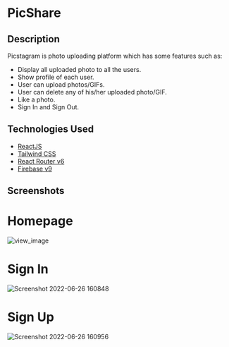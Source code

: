# PicShare


## Description


Picstagram is photo uploading platform which has some features such as:

- Display all uploaded photo to all the users.
- Show profile of each user.
- User can upload photos/GIFs.
- User can delete any of his/her uploaded photo/GIF.
- Like a photo.
- Sign In and Sign Out.


## Technologies Used

- [ReactJS](https://reactjs.org/)
- [Tailwind CSS](https://tailwindcss.com)
- [React Router v6](https://reactrouter.com/)
- [Firebase v9](https://firebase.google.com/docs)

## Screenshots

# Homepage 

![view_image](https://user-images.githubusercontent.com/94686742/175810760-981e214c-5638-4d5e-b8c2-7e5182724ce0.png)

# Sign In 

![Screenshot 2022-06-26 160848](https://user-images.githubusercontent.com/94686742/175810770-9c2d89ad-ad27-417b-9dc9-9c1a2814ea43.png)

# Sign Up

![Screenshot 2022-06-26 160956](https://user-images.githubusercontent.com/94686742/175810777-954b6123-f4b5-4c69-ba38-1200c7d61908.png)

